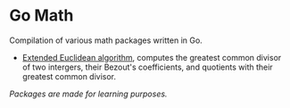 # Go Math

Compilation of various math packages written in Go.

- [Extended Euclidean algorithm](http://en.wikipedia.org/wiki/Extended_Euclidean_algorithm), computes the greatest common divisor of two intergers, their Bezout's coefficients, and quotients with their greatest common divisor. 

*Packages are made for learning purposes.*
